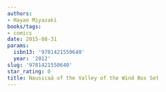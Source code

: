 ```yaml
---
authors:
- Hayao Miyazaki
books/tags:
- comics
date: 2015-08-31
params:
  isbn13: '9781421550640'
  year: '2012'
slug: '9781421550640'
star_rating: 0
title: Nausicaä of the Valley of the Wind Box Set
---
```


<!--more-->